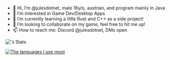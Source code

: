 - 👋 Hi, I’m @julesdotnet, male 16y/o, austrian, and program mainly in Java
- 👀 I’m interested in Game Dev/Desktop Apps
- 🌱 I’m currently learning a little Rust and C++ as a side project!
- 💞️ I’m looking to collaborate on my game, feel free to hit me up!
- 📫 How to reach me: Discord @julesdotnet, DMs open

![<username>'s Stats](https://github-readme-stats.vercel.app/api?username=julesdotnet&theme=neon&show_icons=true&hide_border=true&count_private=true)

[![The languages I use most](https://github-readme-stats-git-masterrstaa-rickstaa.vercel.app/api/top-langs/?username=julesdotnet)](https://github.com/anuraghazra/github-readme-stats)

